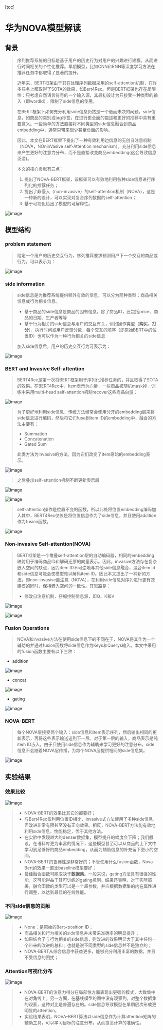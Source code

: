[toc]

# 华为NOVA模型解读

## 背景

> 序列推荐系统的目标是基于用户的历史行为对用户的兴趣进行建模，从而进行时间相关的个性化推荐。早期模型，比如CNN和RNN等深度学习方法在推荐任务中都取得了显著的提升。
>
> 近年来，BERT框架由于其在处理序列数据采用的self-attention机制，在许多任务上都取得了SOTA的效果，如Bert4Rec。但是BERT框架也存在局限性：只考虑自然语言符号的一个输入源，其最初设计为只接受一种类型的输入（即wordId），限制了side信息的使用。
>
> 在BERT框架下如何充分利用side信息仍然是一个悬而未决的问题。side信息，如商品的类别或tag标签，在进行更全面的描述和更好的推荐中具有重要意义。一些简单的方法直接将不同类型的side信息融合到商品embedding中，通常只带来很少甚至负面的影响。
>
> 因此，本文在BERT框架下提出了一种有效利用边信息的无创自注意机制（NOVA，NOninVasive self-Attention mechanism），充分利用side信息来产生更好的注意力分布，而不是直接改变商品embedding(这会导致信息泛滥)。
>
> 本文的核心贡献有三点：
>
> 1. 提出了NOVA-BERT框架，该框架可以有效地利用各种side信息进行序列化的推荐任务；
> 2. 提出了非侵入（non-invasive）的self-attention机制（NOVA），这是一种新的设计，可以实现对复合序列数据的self-attention；
> 3. 基于可视化给出了模型的可解释性。

![image](https://github.com/ShaoQiBNU/NOVA/blob/main/img/1.png)

## 模型结构

### problem statement

> 给定一个用户的历史交互行为，序列推荐要求预测用户下一个交互的商品或行为，可以表示为：

![image](https://github.com/ShaoQiBNU/NOVA/blob/main/img/2.jpg)

### side information

> side信息是为推荐系统提供额外有效的信息，可以分为两种类型：商品相关信息或行为相关信息。
>
> - 基于商品的side信息是商品的固有信息，除了商品ID，还包括price、商品的日期、生产者等等
> - 基于行为相关的side信息与用户的交互有关，例如操作类型（**购买、打分**）、执行时间或用户反馈分数，每个交互的顺序（即原始BERT中的位置ID）也可以作为一种行为相关的side信息
>
> 加入side信息后，用户的历史交互行为可表示为：

![image](https://github.com/ShaoQiBNU/NOVA/blob/main/img/3.jpg)

### BERT and Invasive Self-attention

> BERT4Rec是第一次将BERT框架用于序列化推荐任务的，并且取得了SOTA的效果。在BERT4Rec中，Item表示为向量，一些商品被随机mask掉，训练中采用multi-head self-attention机制recover这些商品向量：

![image](https://github.com/ShaoQiBNU/NOVA/blob/main/img/4.jpg)

> 为了更好地利用side信息，传统方法经常会使用分开的embedding层来将side信息进行编码，然后将它们fuse到item ID的embedding中，融合的方法主要有：
>
> - Summation
> - Concatenation
> - Gated Sum
>
> 此类方法为Invasive的方法，因为它们改变了item原始的embedding表示。

![image](https://github.com/ShaoQiBNU/NOVA/blob/main/img/5.jpg)

> 之后叠加self-attention机制不断更新表示层

![image](https://github.com/ShaoQiBNU/NOVA/blob/main/img/6.jpg)

![image](https://github.com/ShaoQiBNU/NOVA/blob/main/img/7.jpg)

> self-attention操作是位置不变的函数，所以此处将位置embedding编码加入其中，BERT4Rec仅仅是将位置信息作为了side信息，并且使用addition作为fusion函数。

![image](https://github.com/ShaoQiBNU/NOVA/blob/main/img/8.jpg)

### Non-invasive Self-attention(NOVA)

> BERT框架是一个堆叠self-attention层的自动编码器，相同的embedding映射用于编码商品ID和解码还原的向量表示。因此，invasive方法存在复杂嵌入空间的缺点，因为item ID不可逆地与其他side信息融合，混合item id和side信息可能会使模型难以解码item ID。因此本文提出了一种新的方法，即non-invasive自注意（NOVA），在利用side信息对序列进行更有效建模的同时，保持嵌入空间的一致性。其思路是：
>
> - 修改自注意机制，仔细控制信息源，即Q、K和V

![image](https://github.com/ShaoQiBNU/NOVA/blob/main/img/9.jpg)

![image](https://github.com/ShaoQiBNU/NOVA/blob/main/img/10.jpg)

### Fusion Operations

> NOVA和invasive方法在使用side信息下的不同在于，NOVA将其作为一个辅助的并通过fusion函数将side信息作为Keys和Querys输入。本文中采用的fusion函数主要有以下三种：

- addition

![image](https://github.com/ShaoQiBNU/NOVA/blob/main/img/11.jpg)

- concat

![image](https://github.com/ShaoQiBNU/NOVA/blob/main/img/12.jpg)

- gating

![image](https://github.com/ShaoQiBNU/NOVA/blob/main/img/13.jpg)

###  **NOVA-BERT**

> 每个NOVA层接受两个输入：side信息和item表示序列，然后输出相同的更新表示，再将这些表示输送送到下一层。对于第一层的输入，商品表示是纯item ID嵌入。由于只使用side信息作为辅助来学习更好的注意分布，side信息不会随着NOVA层传播，为每个NOVA层提供相同的side信息集。

![image](https://github.com/ShaoQiBNU/NOVA/blob/main/img/14.jpg)

## 实验结果

### 效果比较

![image](https://github.com/ShaoQiBNU/NOVA/blob/main/img/15.jpg)

> - NOVA-BERT的效果比其它的都要好；
> - 与Bert4Rec仅利用位置ID相比，invasive式方法使用了多种side信息，但改进非常有限甚至没有正向效果。相反，NOVA-BERT方法能有效地利用side信息，性能稳定，优于其他方法。
> - 在实验中发现越大的denser数据集，模型提升的幅度会下降；我们假设，在语料库更为丰富的情况下，这些模型甚至可以从商品的上下文中学习到足够好的商品embedding，从而为辅助信息的补充留下更小的空间。
> - NOVA-BERT的鲁棒性是非常好的；不管使用什么fusion函数，Nova-Bert的效果一直比baseline模型要好；
> - 最佳融合函数可能取决于**数据集**。一般来说，gating方法具有很强的性能，这可能得益于其可训练的gating机制。结果还表明，对于实际部署，融合函数的类型可以是一个超参数，并应根据数据集的内在属性进行调整，以达到最佳的在线性能。

### 不同side信息的贡献

![image](https://github.com/ShaoQiBNU/NOVA/blob/main/img/16.jpg)

> - None：是原始的Bert+position ID；
> - 商品相关和行为相关的side信息并未带来准确率的明显提升；
> - 如果结合了与行为相关的side信息，则改进的效果明显大于其中任何一个带来的改进的总和；也就是说不同类型的side信息并不是独立的；
> - NOVA-BERT从综合信息中获益更多，能够充分利用丰富的数据，并且不受信息的困扰；

### Attention可视化分布

![image](https://github.com/ShaoQiBNU/NOVA/blob/main/img/17.jpg)

> - NOVA-BERT的注意力得分在局部性方面表现出更强的模式，大致集中在对角线上。另一方面，在基线模型的图中没有观察到。对整个数据集的观察，这种对比是普遍存在的。side信息导致模型在早期层次形成更明显的attention。
> - 实验结果表明，NOVA-BERT算法以side信息作为计算attention矩阵的辅助工具，可以学习目标的注意分布，从而提高计算的准确性。


